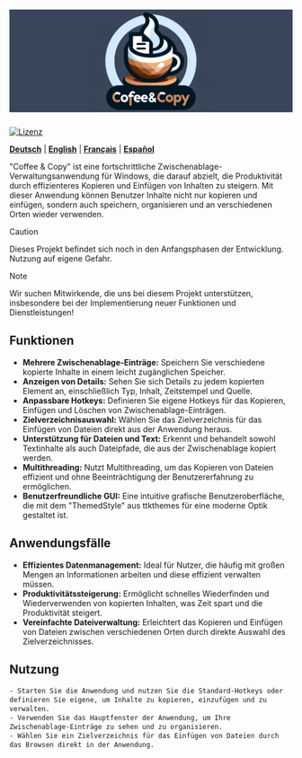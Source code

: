 # ![Coffee & Copy :coffee:](c&c-banner.png)

[![Lizenz][1]][2]

[1]: https://img.shields.io/badge/Lizenz-MIT-brightgreen.svg
[2]: LICENSE

**[Deutsch](README.de.md)** | **[English](README.en.md)** | **[Français](README.fr.md)** | **[Español](README.es.md)**

"Coffee & Copy" ist eine fortschrittliche Zwischenablage-Verwaltungsanwendung für Windows, die darauf abzielt, die Produktivität durch effizienteres Kopieren und Einfügen von Inhalten zu steigern. Mit dieser Anwendung können Benutzer Inhalte nicht nur kopieren und einfügen, sondern auch speichern, organisieren und an verschiedenen Orten wieder verwenden.

> [!CAUTION]
> Dieses Projekt befindet sich noch in den Anfangsphasen der Entwicklung. Nutzung auf eigene Gefahr.

> [!NOTE]
> Wir suchen Mitwirkende, die uns bei diesem Projekt unterstützen, insbesondere bei der Implementierung neuer Funktionen und Dienstleistungen!

## Funktionen

- **Mehrere Zwischenablage-Einträge:** Speichern Sie verschiedene kopierte Inhalte in einem leicht zugänglichen Speicher.
- **Anzeigen von Details:** Sehen Sie sich Details zu jedem kopierten Element an, einschließlich Typ, Inhalt, Zeitstempel und Quelle.
- **Anpassbare Hotkeys:** Definieren Sie eigene Hotkeys für das Kopieren, Einfügen und Löschen von Zwischenablage-Einträgen.
- **Zielverzeichnisauswahl:** Wählen Sie das Zielverzeichnis für das Einfügen von Dateien direkt aus der Anwendung heraus.
- **Unterstützung für Dateien und Text:** Erkennt und behandelt sowohl Textinhalte als auch Dateipfade, die aus der Zwischenablage kopiert werden.
- **Multithreading:** Nutzt Multithreading, um das Kopieren von Dateien effizient und ohne Beeinträchtigung der Benutzererfahrung zu ermöglichen.
- **Benutzerfreundliche GUI:** Eine intuitive grafische Benutzeroberfläche, die mit dem "ThemedStyle" aus ttkthemes für eine moderne Optik gestaltet ist.

## Anwendungsfälle

- **Effizientes Datenmanagement:** Ideal für Nutzer, die häufig mit großen Mengen an Informationen arbeiten und diese effizient verwalten müssen.
- **Produktivitätssteigerung:** Ermöglicht schnelles Wiederfinden und Wiederverwenden von kopierten Inhalten, was Zeit spart und die Produktivität steigert.
- **Vereinfachte Dateiverwaltung:** Erleichtert das Kopieren und Einfügen von Dateien zwischen verschiedenen Orten durch direkte Auswahl des Zielverzeichnisses.

## Nutzung

```text
- Starten Sie die Anwendung und nutzen Sie die Standard-Hotkeys oder definieren Sie eigene, um Inhalte zu kopieren, einzufügen und zu verwalten.
- Verwenden Sie das Hauptfenster der Anwendung, um Ihre Zwischenablage-Einträge zu sehen und zu organisieren.
- Wählen Sie ein Zielverzeichnis für das Einfügen von Dateien durch das Browsen direkt in der Anwendung.
